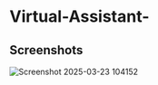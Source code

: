 # Virtual-Assistant-


## Screenshots


![Screenshot 2025-03-23 104152](https://github.com/user-attachments/assets/4b2434a6-7f8d-448c-8dfe-329ea89c5546
)


